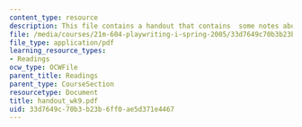 ```yaml
---
content_type: resource
description: This file contains a handout that contains  some notes about the play.
file: /media/courses/21m-604-playwriting-i-spring-2005/33d7649c70b3b23b6ff0ae5d371e4467_handout_wk9.pdf
file_type: application/pdf
learning_resource_types:
- Readings
ocw_type: OCWFile
parent_title: Readings
parent_type: CourseSection
resourcetype: Document
title: handout_wk9.pdf
uid: 33d7649c-70b3-b23b-6ff0-ae5d371e4467
---
```

